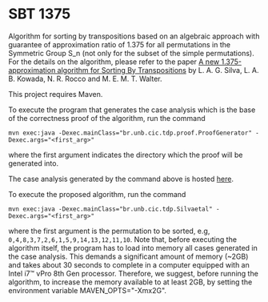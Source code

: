 # SBT 1375

Algorithm for sorting by transpositions based on an algebraic approach with guarantee of approximation ratio of 1.375 for all permutations in the Symmetric Group S_n (not only for the subset of the simple permutations). For the details on the algorithm, please refer to the paper [A new 1.375-approximation algorithm for Sorting By Transpositions](https://rdcu.be/cE4ZC) by L. A. G. Silva, L. A. B. Kowada, N. R. Rocco and M. E. M. T. Walter.

This project requires Maven.

To execute the program that generates the case analysis which is the base of the correctness proof of the algorithm, run the command

`mvn exec:java -Dexec.mainClass="br.unb.cic.tdp.proof.ProofGenerator" -Dexec.args="<first_arg>"`

where the first argument indicates the directory which the proof will be generated into.

The case analysis generated by the command above is hosted [here](http://tdp1375proof.s3-website.us-east-2.amazonaws.com/).

To execute the proposed algorithm, run the command

`mvn exec:java -Dexec.mainClass="br.unb.cic.tdp.Silvaetal" -Dexec.args="<first_arg>"`

where the first argument is the permutation to be sorted, e.g, `0,4,8,3,7,2,6,1,5,9,14,13,12,11,10`. Note that, before executing the algorithm itself, the program has to load into memory all cases generated in the case analysis. This demands a significant amount of memory (~2GB) and takes about 30 seconds to complete in a computer equipped with an Intel i7™ vPro 8th Gen processor. Therefore, we suggest, before running the algorithm, to increase the memory available to at least 2GB, by setting the environment variable MAVEN_OPTS="-Xmx2G".
